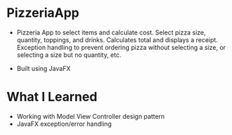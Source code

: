 # PizzeriaApp
* Pizzeria App to select items and calculate cost. Select pizza size, quantity, toppings, and drinks. Calculates total and displays a receipt. Exception handling to prevent ordering pizza without selecting a size, or selecting a size but no quantity, etc.

* Built using JavaFX

# What I Learned

* Working with Model View Controller design pattern
* JavaFX exception/error handling
